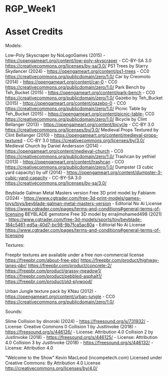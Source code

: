 # RGP_Week1


# Asset Credits

Models:

Low-Poly Skyscraper by NoLogoGames (2015) - https://opengameart.org/content/low-poly-skyscraper - CC-BY-SA 3.0 https://creativecommons.org/licenses/by-sa/3.0/
PS1 Trees by Starry Skydancer (2024) - https://opengameart.org/content/ps1-trees - CC0 https://creativecommons.org/publicdomain/zero/1.0/
Car by Creomoto (2014) - https://opengameart.org/content/car-0 - CC0 https://creativecommons.org/publicdomain/zero/1.0/
Park Bench by Teh_Bucket (2015) - https://opengameart.org/content/park-bench - CC0 https://creativecommons.org/publicdomain/zero/1.0/
Gazebo by Teh_Bucket (2015) - https://opengameart.org/content/gazebo-0 - CC0 https://creativecommons.org/publicdomain/zero/1.0/
Picnic Table by Teh_Bucket (2015) - https://opengameart.org/content/picnic-table- CC0 https://creativecommons.org/publicdomain/zero/1.0/
Bicycle by Clint Bellanger (2013) - https://opengameart.org/content/bicycle - CC-BY 3.0 https://creativecommons.org/licenses/by/3.0/
Medieval Props Textured by Clint Bellanger (2010) - https://opengameart.org/content/medieval-props-textured - CC-BY 3.0 https://creativecommons.org/licenses/by/3.0/
Medieval Church by Daniel Andersson (2014) - https://opengameart.org/content/medieval-church - CC0 https://creativecommons.org/publicdomain/zero/1.0/
Trashcan by yethiel (2013) - https://opengameart.org/content/trashcan - CC0 https://creativecommons.org/publicdomain/zero/1.0/
Dumpster (3 cubic yard capacity) by ulf (2014) - https://opengameart.org/content/dumpster-3-cubic-yard-capacity - CC-BY-SA 3.0 https://creativecommons.org/licenses/by-sa/3.0/

Beyblade Galman Metal Masters version Free 3D print model by Fabianm (2024) - https://www.cgtrader.com/free-3d-print-models/games-toys/toys/beyblade-galman-metal-masters-version - Editorial No Ai License https://www.cgtrader.com/pages/terms-and-conditions#general-terms-of-licensing
BEYBLADE gemstone Free 3D model by errajimohamed498 (2021) - https://www.cgtrader.com/free-3d-models/sports/toy/beyblade-184c5461-ed5a-40d7-bc98-9b7fca5ac80a - Editorial No Ai License https://www.cgtrader.com/pages/terms-and-conditions#general-terms-of-licensing


Textures:

Freepbr textures are available under a free non-commercial license https://freepbr.com/about-free-pbr/
https://freepbr.com/product/highway-lanes-pbr/
https://freepbr.com/product/concrete-2/
https://freepbr.com/product/grassy-meadow1/
https://freepbr.com/product/pebbled-asphalt1/
https://freepbr.com/product/old-plywood/

Urban Jungle texture pack by KNau (2012) - https://opengameart.org/content/urban-jungle - CC0 https://creativecommons.org/publicdomain/zero/1.0/


Sounds:

Slime Collision by dinoroki (2024) - https://freesound.org/s/731932/ - License: Creative Commons 0
Collision 1 by JustInvoke (2018) - https://freesound.org/s/446126/ - License: Attribution 4.0
Collision 2 by JustInvoke (2018) - https://freesound.org/s/446125/ - License: Attribution 4.0
Collision 3 by JustInvoke (2018) - https://freesound.org/s/446132/ - License: Attribution 4.0

"Welcome to the Show" Kevin MacLeod (incompetech.com) Licensed under Creative Commons: By Attribution 4.0 License http://creativecommons.org/licenses/by/4.0/
